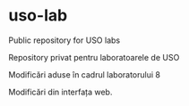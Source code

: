 # uso-lab
Public repository for USO labs

Repository privat pentru laboratoarele de USO

Modificări aduse în cadrul laboratorului 8

Modificări din interfața web.
